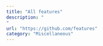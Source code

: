 ```yaml
---
title: "All features"
description: "
"
url: "https://github.com/features"
category: "Miscellaneous"
---
```

